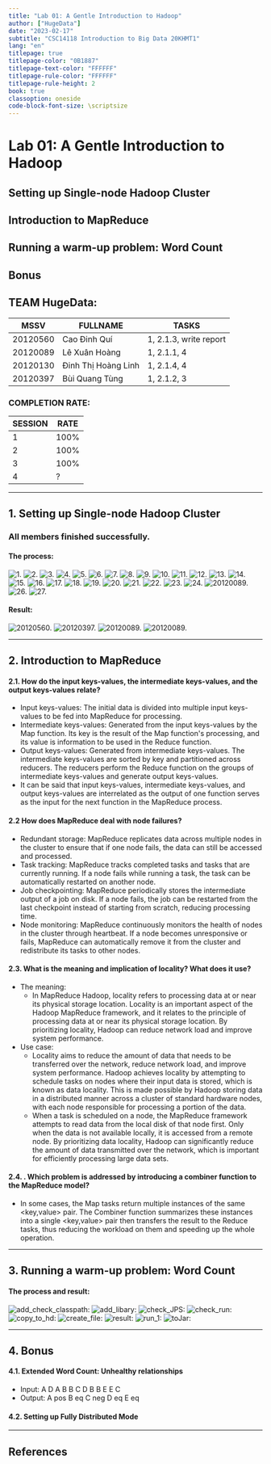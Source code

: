 ```yaml
---
title: "Lab 01: A Gentle Introduction to Hadoop"
author: ["HugeData"]
date: "2023-02-17"
subtitle: "CSC14118 Introduction to Big Data 20KHMT1"
lang: "en"
titlepage: true
titlepage-color: "0B1887"
titlepage-text-color: "FFFFFF"
titlepage-rule-color: "FFFFFF"
titlepage-rule-height: 2
book: true
classoption: oneside
code-block-font-size: \scriptsize
---
```

# Lab 01: A Gentle Introduction to Hadoop

## Setting up Single-node Hadoop Cluster

## Introduction to MapReduce


## Running a warm-up problem: Word Count

## Bonus

## TEAM HugeData:
MSSV       | FULLNAME             | TASKS           
-----------|----------------------|-----------
20120560   | Cao Đinh Quí         | 1, 2.1.3, write report           
20120089   |  Lê Xuân Hoàng       | 1, 2.1.1, 4                
20120130  | Đinh Thị Hoàng Linh   | 1, 2.1.4, 4               
20120397   | Bùi Quang Tùng       | 1, 2.1.2, 3               

### COMPLETION RATE:
SESSION       | RATE                    
-----------|----------------------
1          | 100%       
2          | 100%       
3          | 100%       
4          | ?       

---------------------------------------------------------------
## 1.  Setting up Single-node Hadoop Cluster
### All members finished successfully.
#### The process:
![1.](images/session01/process/1.png)
![2.](images/session01/process/2.png)
![3.](images/session01/process/3.png)
![4.](images/session01/process/4.png)
![5.](images/session01/process/5.png)
![6.](images/session01/process/6.png)
![7.](images/session01/process/7.png)
![8.](images/session01/process/8.png)
![9.](images/session01/process/9.png)
![10.](images/session01/process/10.png)
![11.](images/session01/process/11.png)
![12.](images/session01/process/12.png)
![13.](images/session01/process/13.png)
![14.](images/session01/process/14.png)
![15.](images/session01/process/15.png)
![16.](images/session01/process/16.png)
![17.](images/session01/process/17.png)
![18.](images/session01/process/18.png)
![19.](images/session01/process/19.png)
![20.](images/session01/process/20.png)
![21.](images/session01/process/21.png)
![22.](images/session01/process/22.png)
![23.](images/session01/process/23.png)
![24.](images/session01/process/24.png)
![20120089.](images/session01/process/20120089.png "20120089")
![26.](images/session01/process/26.png)
![27.](images/session01/process/27.png)

#### Result:
![20120560.](images/session01/20120560.png "20120560")
![20120397.](images/session01/20120397.png "20120397")
![20120089.](images/session01/process/20120089.png "20120089")
![20120089.](images/session01/process/20120089.png "20120397")
_____________________________________________________________
## 2.  Introduction to MapReduce
#### 2.1. How do the input keys-values, the intermediate keys-values, and the output keys-values relate? 
- Input keys-values: The initial data is divided into multiple input keys-values to be fed into MapReduce for processing.
- Intermediate keys-values: Generated from the input keys-values by the Map function. Its key is the result of the Map function's processing, and its value is information to be used in the Reduce function.
- Output keys-values: Generated from intermediate keys-values. The intermediate keys-values are sorted by key and partitioned across reducers. The reducers perform the Reduce function on the groups of intermediate keys-values and generate output keys-values.
- It can be said that input keys-values, intermediate keys-values, and output keys-values are interrelated as the output of one function serves as the input for the next function in the MapReduce process.
#### 2.2 How does MapReduce deal with node failures?
- Redundant storage: MapReduce replicates data across multiple nodes in the cluster to ensure that if one node fails, the data can still be accessed and processed.
- Task tracking: MapReduce tracks completed tasks and tasks that are currently running. If a node fails while running a task, the task can be automatically restarted on another node.
- Job checkpointing: MapReduce periodically stores the intermediate output of a job on disk. If a node fails, the job can be restarted from the last checkpoint instead of starting from scratch, reducing processing time.
- Node monitoring: MapReduce continuously monitors the health of nodes in the cluster through heartbeat. If a node becomes unresponsive or fails, MapReduce can automatically remove it from the cluster and redistribute its tasks to other nodes.
#### 2.3.  What is the meaning and implication of locality? What does it use? 
- The meaning:
    - In MapReduce Hadoop, locality refers to processing data at or near its physical storage location. Locality is an important aspect of the Hadoop MapReduce framework, and it relates to the principle of processing data at or near its physical storage location. By prioritizing locality, Hadoop can reduce network load and improve system performance.
- Use case:
    - Locality aims to reduce the amount of data that needs to be transferred over the network, reduce network load, and improve system performance. Hadoop achieves locality by attempting to schedule tasks on nodes where their input data is stored, which is known as data locality. This is made possible by Hadoop storing data in a distributed manner across a cluster of standard hardware nodes, with each node responsible for processing a portion of the data.
    - When a task is scheduled on a node, the MapReduce framework attempts to read data from the local disk of that node first. Only when the data is not available locally, it is accessed from a remote node. By prioritizing data locality, Hadoop can significantly reduce the amount of data transmitted over the network, which is important for efficiently processing large data sets.
#### 2.4. . Which problem is addressed by introducing a combiner function to the MapReduce model?
- In some cases, the Map tasks return multiple instances of the same <key,value> pair. The Combiner function summarizes these instances into a single <key,value> pair then transfers the result to the Reduce tasks, thus reducing the workload on them and speeding up the whole operation.
_____________________________________________________________
## 3.  Running a warm-up problem: Word Count
#### The process and result: 
![add_check_classpath:](images/session03/add_check_classpath.png)
![add_libary:](images/session03/add_libary.png)
![check_JPS:](images/session03/check_JPS.png)
![check_run:](images/session03/check_run.png)
![copy_to_hd:](images/session03/copy_to_hd.png)
![create_file:](images/session03/create_file.png)
![result:](images/session03/result.png)
![run_1:](images/session03/run_1.png)
![toJar:](images/session03/toJar.png)

_____________________________________________________________
## 4.  Bonus
#### 4.1. Extended Word Count: Unhealthy relationships
- Input:
A D
A B
B C
D B
B E
E C
- Output:
A	pos
B	eq
C	neg
D	eq
E	eq
#### 4.2. Setting up Fully Distributed Mode

_____________________________________________________________
## References
